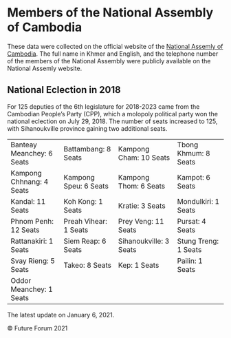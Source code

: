 # Members of the National Assembly of Cambodia

These data were collected on the official website of the [National Assemly of Cambodia](http://national-assembly.org.kh/group-article/115). The full name in Khmer and English, and the telephone number of the members of the National Assembly were publicly available on the National Assemly website.

## National Eclection in 2018

For 125 deputies of the 6th legislature for 2018-2023 came from the Cambodian People’s Party (CPP), which a molopoly political party won the national eclection on July 29, 2018. The number of seats increased to 125, with Sihanoukville province gaining two additional seats.

<table border="0">
 <tr>
    <td>Banteay Meanchey: 6 Seats</td>
    <td>Battambang: 8 Seats</td>
    <td>Kampong Cham: 10 Seats</td>
    <td>Tbong Khmum: 8 Seats</td>
 </tr>
 <tr>
    <td>Kampong Chhnang: 4 Seats</td>
    <td>Kampong Speu: 6 Seats</td>
    <td>Kampong Thom: 6 Seats</td>
    <td>Kampot: 6 Seats</td>
 </tr>
 <tr>
    <td>Kandal: 11 Seats</td>
    <td>Koh Kong: 1 Seats</td>
    <td>Kratie: 3 Seats</td>
    <td>Mondulkiri: 1 Seats</td>
 </tr>
 <tr>
    <td>Phnom Penh: 12 Seats</td>
    <td>Preah Vihear: 1 Seats</td>
    <td>Prey Veng: 11 Seats</td>
    <td>Pursat: 4 Seats</td>
 </tr>
 <tr>
    <td>Rattanakiri: 1 Seats</td>
    <td>Siem Reap: 6 Seats</td>
    <td>Sihanoukville: 3 Seats</td>
    <td>Stung Treng: 1 Seats</td>
 </tr>
 <tr>
    <td>Svay Rieng: 5 Seats</td>
    <td>Takeo: 8 Seats</td>
    <td>Kep: 1 Seats</td>
    <td>Pailin: 1 Seats</td>   
 </tr>    
 <tr>
    <td>Oddor Meanchey: 1 Seats</td>
 </tr>    
</table>

The latest update on January 6, 2021.

© Future Forum 2021

